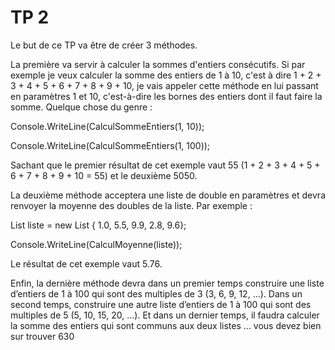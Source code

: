 # TP 2

Le but de ce TP va être de créer 3 méthodes.

La première va servir à calculer la sommes d'entiers consécutifs. Si par exemple je veux calculer la somme des entiers de 1 à 10, c'est à dire 1 + 2 + 3 + 4 + 5 + 6 + 7 + 8 + 9 + 10, je vais appeler cette méthode en lui passant en paramètres 1 et 10, c'est-à-dire les bornes des entiers dont il faut faire la somme.
Quelque chose du genre :

Console.WriteLine(CalculSommeEntiers(1, 10));

Console.WriteLine(CalculSommeEntiers(1, 100));

Sachant que le premier résultat de cet exemple vaut 55 (1 + 2 + 3 + 4 + 5 + 6 + 7 + 8 + 9 + 10 = 55) et le deuxième 5050.

La deuxième méthode acceptera une liste de double en paramètres et devra renvoyer la moyenne des doubles de la liste. Par exemple :

List<double> liste = new List<double> { 1.0, 5.5, 9.9, 2.8, 9.6};

Console.WriteLine(CalculMoyenne(liste));

Le résultat de cet exemple vaut 5.76.

Enfin, la dernière méthode devra dans un premier temps construire une liste d’entiers de 1 à 100 qui sont des multiples de 3 (3, 6, 9, 12, …). Dans un second temps, construire une autre liste d’entiers de 1 à 100 qui sont des multiples de 5 (5, 10, 15, 20, …). Et dans un dernier temps, il faudra calculer la somme des entiers qui sont communs aux deux listes … vous devez bien sur trouver 630
